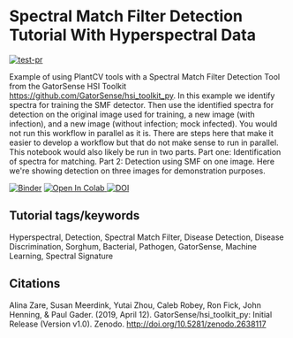 # Spectral Match Filter Detection Tutorial With Hyperspectral Data

[![test-pr](https://github.com/danforthcenter/plantcv-tutorial-hyperspectral-smf-detection/actions/workflows/ci-tests.yml/badge.svg)](https://github.com/danforthcenter/plantcv-tutorial-hyperspectral-smf-detection/actions/workflows/ci-tests.yml)

Example of using PlantCV tools with a Spectral Match Filter Detection Tool from the GatorSense HSI Toolkit https://github.com/GatorSense/hsi_toolkit_py. In this example we identify spectra for training the SMF detector. Then use the identified spectra for detection on the original image used for training, a new image (with infection), and a new image (without infection; mock infected). You would not run this workflow in parallel as it is. There are steps here that make it easier to develop a workflow but that do not make sense to run in parallel. This notebook would also likely be run in two parts. Part one: Identification of spectra for matching. Part 2: Detection using SMF on one image. Here we're showing detection on three images for demonstration purposes.

[![Binder](https://mybinder.org/badge_logo.svg)](https://mybinder.org/v2/gh/danforthcenter/plantcv-tutorial-hyperspectral-smf-detection/HEAD?labpath=index.ipynb)
<a target="_blank" href="https://colab.research.google.com/github/danforthcenter/plantcv-tutorial-hyperspectral-smf-detection.git">
  <img src="https://colab.research.google.com/assets/colab-badge.svg" alt="Open In Colab"/>
</a>
<a href="https://doi.org/10.5281/zenodo.17229441">
  <img src="https://zenodo.org/badge/DOI/10.5281/zenodo.17229441.svg" alt="DOI">
</a>

## Tutorial tags/keywords

Hyperspectral, Detection, Spectral Match Filter, Disease Detection, Disease Discrimination, Sorghum, Bacterial, Pathogen, GatorSense, Machine Learning, Spectral Signature

## Citations

Alina Zare, Susan Meerdink, Yutai Zhou, Caleb Robey, Ron Fick, John Henning, & Paul Gader. (2019, April 12). GatorSense/hsi_toolkit_py: Initial Release (Version v1.0). Zenodo. http://doi.org/10.5281/zenodo.2638117
